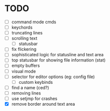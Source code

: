 # TODO

- [ ] command mode cmds
- [ ] keychords
- [ ] truncating lines
- [ ] scrolling text
  - [ ] statusbar
- [ ] fix flickering
- [ ] sophisticated logic for statusline and text area
- [ ] top statusbar for showing file information (stat)
- [ ] empty buffers
- [ ] visual mode
- [ ] selector for editor options (eg: config file)
  - [ ] custom keybinds
- [ ] find a name (ced?)
- [ ] removing lines
- [ ] use setjmp for crashes
- [x] remove border around text area
